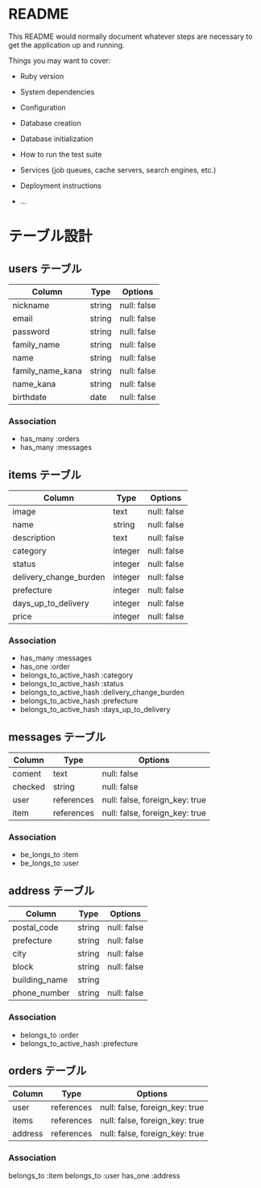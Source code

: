 # README

This README would normally document whatever steps are necessary to get the
application up and running.

Things you may want to cover:

* Ruby version

* System dependencies

* Configuration

* Database creation

* Database initialization

* How to run the test suite

* Services (job queues, cache servers, search engines, etc.)

* Deployment instructions

* ...

# テーブル設計

## users テーブル

| Column            | Type   | Options     |
| ----------------- | ------ | ----------- |
| nickname          | string | null: false |
| email             | string | null: false |
| password          | string | null: false |
| family_name       | string | null: false |
| name              | string | null: false |
| family_name_kana  | string | null: false |
| name_kana         | string | null: false |
| birthdate         | date   | null: false |


### Association

- has_many :orders
- has_many :messages

## items テーブル

| Column                  | Type    | Options     |
| ----------------------- | ------- | ----------- |
| image                   | text    | null: false |
| name                    | string  | null: false |
| description             | text    | null: false |
| category                | integer | null: false |
| status                  | integer | null: false |
| delivery_change_burden  | integer | null: false |
| prefecture              | integer | null: false |
| days_up_to_delivery     | integer | null: false |
| price                   | integer | null: false |

### Association

- has_many :messages
- has_one :order
- belongs_to_active_hash :category
- belongs_to_active_hash :status
- belongs_to_active_hash :delivery_change_burden
- belongs_to_active_hash :prefecture
- belongs_to_active_hash :days_up_to_delivery

## messages テーブル

| Column        | Type       | Options                        |
| ------------- | ---------- | ------------------------------ |
| coment        | text       | null: false                    |
| checked       | string     | null: false                    |
| user          | references | null: false, foreign_key: true |
| item          | references | null: false, foreign_key: true |

### Association

- be_longs_to :item
- be_longs_to :user


## address テーブル

| Column         | Type       | Options                        |
| -------------- | ---------- | ------------------------------ |
| postal_code    | string     | null: false                    |
| prefecture     | string     | null: false                    |
| city           | string     | null: false                    |
| block          | string     | null: false                    |
| building_name  | string     |                     |
| phone_number   | string     | null: false                    |

### Association

- belongs_to :order
- belongs_to_active_hash :prefecture


## orders テーブル

| Column  | Type       | Options                        |
| ------- | ---------- | ------------------------------ |
| user    | references | null: false, foreign_key: true |
| items   | references | null: false, foreign_key: true |
| address | references | null: false, foreign_key: true |

### Association

belongs_to :item
belongs_to :user
has_one    :address